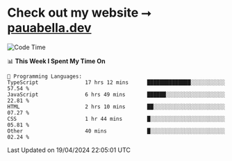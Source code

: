 # Check out my website ⭢ [pauabella.dev](https://pauabella.dev)

<!--START_SECTION:waka-->
![Code Time](http://img.shields.io/badge/Code%20Time-3%2C234%20hrs%2054%20mins-blue)

📊 **This Week I Spent My Time On** 

```text
💬 Programming Languages: 
TypeScript               17 hrs 12 mins      ██████████████░░░░░░░░░░░   57.54 % 
JavaScript               6 hrs 49 mins       ██████░░░░░░░░░░░░░░░░░░░   22.81 % 
HTML                     2 hrs 10 mins       ██░░░░░░░░░░░░░░░░░░░░░░░   07.27 % 
CSS                      1 hr 44 mins        █░░░░░░░░░░░░░░░░░░░░░░░░   05.81 % 
Other                    40 mins             █░░░░░░░░░░░░░░░░░░░░░░░░   02.24 % 
```


 Last Updated on 19/04/2024 22:05:01 UTC
<!--END_SECTION:waka-->
